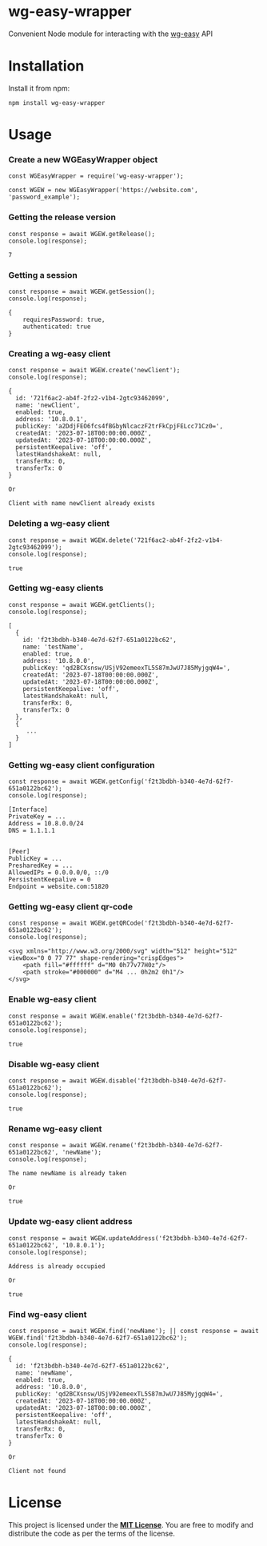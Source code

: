 # wg-easy-wrapper

Convenient Node module for interacting with the [wg-easy](https://github.com/wg-easy/wg-easy) API

# Installation

Install it from npm:

 ```
npm install wg-easy-wrapper
```

# Usage

### Create a new WGEasyWrapper object

 ```
const WGEasyWrapper = require('wg-easy-wrapper');

const WGEW = new WGEasyWrapper('https://website.com', 'password_example');
```

### Getting the release version
```
const response = await WGEW.getRelease();
console.log(response);
```

```
7
```

### Getting a session
```
const response = await WGEW.getSession();
console.log(response);
```

```
{
    requiresPassword: true,
    authenticated: true
}
```

### Creating a wg-easy client
```
const response = await WGEW.create('newClient');
console.log(response);
```

```
{
  id: '721f6ac2-ab4f-2fz2-v1b4-2gtc93462099',
  name: 'newClient',
  enabled: true,
  address: '10.8.0.1',
  publicKey: 'a2DdjFEO6fcs4fBGbyNlcaczF2trFkCpjFELcc71Cz0=',
  createdAt: '2023-07-18T00:00:00.000Z',
  updatedAt: '2023-07-18T00:00:00.000Z',
  persistentKeepalive: 'off',
  latestHandshakeAt: null,
  transferRx: 0,
  transferTx: 0
}

Or

Сlient with name newClient already exists
```

### Deleting a wg-easy client
```
const response = await WGEW.delete('721f6ac2-ab4f-2fz2-v1b4-2gtc93462099');
console.log(response);
```

```
true
```

### Getting wg-easy clients

```
const response = await WGEW.getClients();
console.log(response);
```

```
[
  {
    id: 'f2t3bdbh-b340-4e7d-62f7-651a0122bc62',
    name: 'testName',
    enabled: true,
    address: '10.8.0.0',
    publicKey: 'qd2BCXsnsw/USjV92emeexTL5S87mJwU7J85MyjgqW4=',
    createdAt: '2023-07-18T00:00:00.000Z',
    updatedAt: '2023-07-18T00:00:00.000Z',
    persistentKeepalive: 'off',
    latestHandshakeAt: null,
    transferRx: 0,
    transferTx: 0
  },
  {
     ...
  }
]
```

### Getting wg-easy client configuration

```
const response = await WGEW.getConfig('f2t3bdbh-b340-4e7d-62f7-651a0122bc62');
console.log(response);
```

```
[Interface]
PrivateKey = ...
Address = 10.8.0.0/24
DNS = 1.1.1.1


[Peer]
PublicKey = ...
PresharedKey = ...
AllowedIPs = 0.0.0.0/0, ::/0
PersistentKeepalive = 0
Endpoint = website.com:51820
```

### Getting wg-easy client qr-code

```
const response = await WGEW.getQRCode('f2t3bdbh-b340-4e7d-62f7-651a0122bc62');
console.log(response);
```

```
<svg xmlns="http://www.w3.org/2000/svg" width="512" height="512" viewBox="0 0 77 77" shape-rendering="crispEdges">
    <path fill="#ffffff" d="M0 0h77v77H0z"/>
    <path stroke="#000000" d="M4 ... 0h2m2 0h1"/>
</svg>
```

### Enable wg-easy client
```
const response = await WGEW.enable('f2t3bdbh-b340-4e7d-62f7-651a0122bc62');
console.log(response);
```

```
true
```


### Disable wg-easy client
```
const response = await WGEW.disable('f2t3bdbh-b340-4e7d-62f7-651a0122bc62');
console.log(response);
```

```
true
```

### Rename wg-easy client
```
const response = await WGEW.rename('f2t3bdbh-b340-4e7d-62f7-651a0122bc62', 'newName');
console.log(response);
```

```
The name newName is already taken

Or

true
```

### Update wg-easy client address
```
const response = await WGEW.updateAddress('f2t3bdbh-b340-4e7d-62f7-651a0122bc62', '10.8.0.1');
console.log(response);
```

```
Address is already occupied

Or

true
```


### Find wg-easy client
```
const response = await WGEW.find('newName'); || const response = await WGEW.find('f2t3bdbh-b340-4e7d-62f7-651a0122bc62');
console.log(response);
```

```
{
  id: 'f2t3bdbh-b340-4e7d-62f7-651a0122bc62',
  name: 'newName',
  enabled: true,
  address: '10.8.0.0',
  publicKey: 'qd2BCXsnsw/USjV92emeexTL5S87mJwU7J85MyjgqW4=',
  createdAt: '2023-07-18T00:00:00.000Z',
  updatedAt: '2023-07-18T00:00:00.000Z',
  persistentKeepalive: 'off',
  latestHandshakeAt: null,
  transferRx: 0,
  transferTx: 0
}

Or

Client not found
```

# License

This project is licensed under the [**MIT License**](https://github.com/i3ladik/wg-easy-node-wrapper/blob/main/LICENSE). You are free to modify and distribute the code as per the terms of the license.